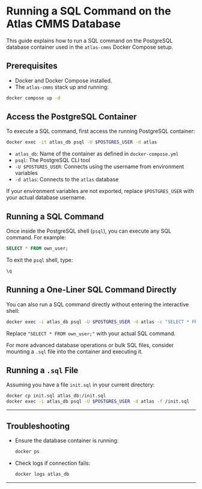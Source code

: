 # Running a SQL Command on the Atlas CMMS Database

This guide explains how to run a SQL command on the PostgreSQL database container used in the `atlas-cmms` Docker Compose setup.

## Prerequisites

- Docker and Docker Compose installed.
- The `atlas-cmms` stack up and running:
  
```bash
docker compose up -d
```

## Access the PostgreSQL Container

To execute a SQL command, first access the running PostgreSQL container:

```bash
docker exec -it atlas_db psql -U $POSTGRES_USER -d atlas
```

- `atlas_db`: Name of the container as defined in `docker-compose.yml`
- `psql`: The PostgreSQL CLI tool
- `-U $POSTGRES_USER`: Connects using the username from environment variables
- `-d atlas`: Connects to the `atlas` database

If your environment variables are not exported, replace `$POSTGRES_USER` with your actual database username.

## Running a SQL Command

Once inside the PostgreSQL shell (`psql`), you can execute any SQL command. For example:

```sql
SELECT * FROM own_user;
```

To exit the `psql` shell, type:

```sql
\q
```

## Running a One-Liner SQL Command Directly

You can also run a SQL command directly without entering the interactive shell:

```bash
docker exec -i atlas_db psql -U $POSTGRES_USER -d atlas -c "SELECT * FROM own_user;"
```

Replace `"SELECT * FROM own_user;"` with your actual SQL command.

For more advanced database operations or bulk SQL files, consider mounting a `.sql` file into the container and executing it.

## Running a `.sql` File

Assuming you have a file `init.sql` in your current directory:

```bash
docker cp init.sql atlas_db:/init.sql
docker exec -i atlas_db psql -U $POSTGRES_USER -d atlas -f /init.sql
```

---

## Troubleshooting

- Ensure the database container is running:  
  ```bash
  docker ps
  ```

- Check logs if connection fails:  
  ```bash
  docker logs atlas_db
  ```

---